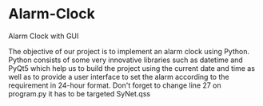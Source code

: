 # Alarm-Clock
Alarm Clock with GUI

The objective of our project is to implement an alarm clock using Python. Python consists of some very innovative libraries such as datetime and PyQt5 which help us to build the project using the current date and time as well as to provide a user interface to set the alarm according to the requirement in 24-hour format.
Don't forget to change line 27 on program.py it has to be targeted SyNet.qss
